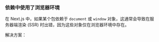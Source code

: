 ### 依赖中使用了浏览器环境

在 Next.js 中，如果某个包依赖于 `document` 或 `window` 对象，这通常会导致在服务器端渲染 (SSR) 时出错，因为这些对象仅在浏览器环境中存在。

解决方案：

```tsx

```